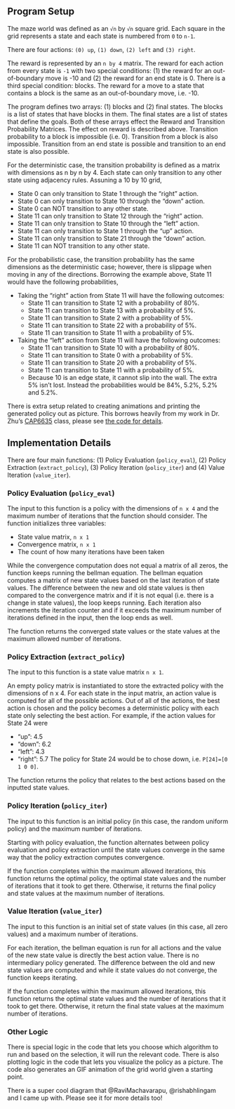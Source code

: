 ## Program Setup

The maze world was defined as an `√n` by `√n` square grid.  Each square in the grid represents a state and each state is numbered from `0` to `n-1`.  

There are four actions: `(0) up`, `(1) down`, `(2) left` and `(3) right`.

The reward is represented by an `n by 4` matrix.  The reward for each action from every state is `-1` with two special conditions: (1) the reward for an out-of-boundary move is -10 and (2) the reward for an end state is 0.  There is a third special condition: blocks.  The reward for a move to a state that contains a block is the same as an out-of-boundary move, i.e. -10.

The program defines two arrays: (1) blocks and (2) final states.  The blocks is a list of states that have blocks in them.  The final states are a list of states that define the goals.  Both of these arrays effect the Reward and Transition Probability Matrices.  The effect on reward is described above.  Transition probability to a block is impossible (i.e. 0).  Transition from a block is also impossible.  Transition from an end state is possible and transition to an end state is also possible.

For the deterministic case, the transition probability is defined as a matrix with dimensions as n by n by 4.  Each state can only transition to any other state using adjacency rules.  Assuning a 10 by 10 grid, 
-	State 0 can only transition to State 1 through the “right” action.
-	State 0 can only transition to State 10 through the “down” action.
-	State 0 can NOT transition to any other state.
-	State 11 can only transition to State 12 through the “right” action.
-	State 11 can only transition to State 10 through the “left” action.
-	State 11 can only transition to State 1 through the “up” action.
-	State 11 can only transition to State 21 through the “down” action.
-	State 11 can NOT transition to any other state.

For the probabilistic case, the transition probability has the same dimensions as the deterministic case; however, there is slippage when moving in any of the directions.  Borrowing the example above, State 11 would have the following probabilities,
-	Taking the “right” action from State 11 will have the following outcomes:
    -	State 11 can transition to State 12 with a probability of 80%.
    - State 11 can transition to State 13 with a probability of 5%.
    -	State 11 can transition to State 2 with a probability of 5%.
    -	State 11 can transition to State 22 with a probability of 5%.
    -	State 11 can transition to State 11 with a probability of 5%.
-	Taking the “left” action from State 11 will have the following outcomes:
    -	State 11 can transition to State 10 with a probability of 80%.
    -	State 11 can transition to State 0 with a probability of 5%.
    -	State 11 can transition to State 20 with a probability of 5%.
    -	State 11 can transition to State 11 with a probability of 5%.
    -	Because 10 is an edge state, it cannot slip into the wall.  The extra 5% isn’t lost.  Instead the probabilities would be 84%, 5.2%, 5.2% and 5.2%.

There is extra setup related to creating animations and printing the generated policy out as picture.  This borrows heavily from my work in Dr. Zhu’s [CAP6635](https://github.com/nickumia/cap6635) class, please see [the code for details](https://github.com/nickumia/cap6635/blob/main/cap6635/utilities/plot.py).


## Implementation Details

There are four main functions: (1) Policy Evaluation (`policy_eval`), (2) Policy Extraction (`extract_policy`), (3) Policy Iteration (`policy_iter`) and (4) Value Iteration (`value_iter`).

### Policy Evaluation (`policy_eval`)

The input to this function is a policy with the dimensions of `n x 4` and the maximum number of iterations that the function should consider.  The function initializes three variables:
-	State value matrix, `n x 1`
-	Convergence matrix, `n x 1`
-	The count of how many iterations have been taken

While the convergence computation does not equal a matrix of all zeros, the function keeps running the bellman equation.  The bellman equation computes a matrix of new state values based on the last iteration of state values.  The difference between the new and old state values is then compared to the convergence matrix and if it is not equal (i.e. there is a change in state values), the loop keeps running.  Each iteration also increments the iteration counter and if it exceeds the maximum number of iterations defined in the input, then the loop ends as well.

The function returns the converged state values or the state values at the maximum allowed number of iterations.

### Policy Extraction (`extract_policy`)

The input to this function is a state value matrix `n x 1`.

An empty policy matrix is instantiated to store the extracted policy with the dimensions of n x 4.  For each state in the input matrix, an action value is computed for all of the possible actions.  Out of all of the actions, the best action is chosen and the policy becomes a deterministic policy with each state only selecting the best action. For example, if the action values for State 24 were 
-	“up”: 4.5
-	“down”: 6.2
-	“left”: 4.3
-	“right”: 5.7
The policy for State 24 would be to chose down, i.e. `P[24]=[0 1 0 0]`.

The function returns the policy that relates to the best actions based on the inputted state values.

### Policy Iteration (`policy_iter`)

The input to this function is an initial policy (in this case, the random uniform policy) and the maximum number of iterations.

Starting with policy evaluation, the function alternates between policy evaluation and policy extraction until the state values converge in the same way that the policy extraction computes convergence.

If the function completes within the maximum allowed iterations, this function returns the optimal policy, the optimal state values and the number of iterations that it took to get there.  Otherwise, it returns the final policy and state values at the maximum number of iterations.

### Value Iteration (`value_iter`)

The input to this function is an initial set of state values (in this case, all zero values) and a maximum number of iterations.

For each iteration, the bellman equation is run for all actions and the value of the new state value is directly the best action value.  There is no intermediary policy generated.  The difference between the old and new state values are computed and while it state values do not converge, the function keeps iterating.

If the function completes within the maximum allowed iterations, this function returns the optimal state values and the number of iterations that it took to get there.  Otherwise, it return the final state values at the maximum number of iterations.

### Other Logic

There is special logic in the code that lets you choose which algorithm to run and based on the selection, it will run the relevant code.  There is also plotting logic in the code that lets you visualize the policy as a picture.  The code also generates an GIF animation of the grid world given a starting point.

There is a super cool diagram that @RaviMachavarapu, @rishabhlingam and I came up with.  Please see it for more details too!
